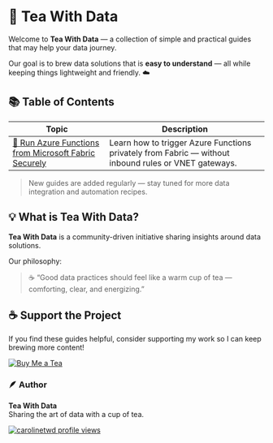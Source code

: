 # 🍵 Tea With Data

Welcome to **Tea With Data** — a collection of simple and practical guides that may help your data  journey.  

Our goal is to brew data solutions that is **easy to understand** — all while keeping things lightweight and friendly. ☁️

## 📚 Table of Contents

| Topic | Description |
|--------|-------------|
| [🚀 Run Azure Functions from Microsoft Fabric Securely](./Microsoft%20Fabric/01-20251029-AzureFunctions.md) | Learn how to trigger Azure Functions privately from Fabric — without inbound rules or VNET gateways. |

> New guides are added regularly — stay tuned for more data integration and automation recipes.

## 💡 What is Tea With Data?

**Tea With Data** is a community-driven initiative sharing insights around data solutions.

Our philosophy:
> ☕ “Good data practices should feel like a warm cup of tea — comforting, clear, and energizing.”


## ☕ Support the Project

If you find these guides helpful, consider supporting my work so I can keep brewing more content!

[![Buy Me a Tea](https://img.buymeacoffee.com/button-api/?text=Buy%20me%20a%20tea&emoji=🍵&slug=teawithdata&button_colour=FFDD00&font_colour=000000&font_family=Poppins&outline_colour=000000&coffee_colour=ffffff)](https://www.buymeacoffee.com/teawithdata)

### 🪶 Author
**Tea With Data**  
Sharing the art of data with a cup of tea.

[![carolinetwd profile views](https://u8views.com/api/v1/github/profiles/229321296/views/day-week-month-total-count.svg)](https://u8views.com/github/carolinetwd)
